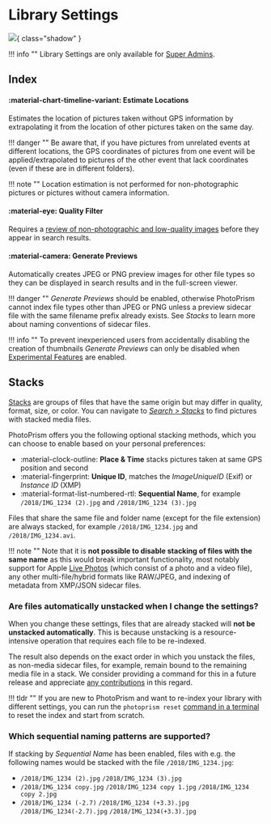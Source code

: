 # Library Settings

![](img/settings-library-light.jpg){ class="shadow" }

!!! info ""
    Library Settings are only available for [Super Admins](../users/roles.md).

## Index

#### :material-chart-timeline-variant: Estimate Locations ####

Estimates the location of pictures taken without GPS information by extrapolating it from the location of other pictures taken on the same day. 

!!! danger ""
    Be aware that, if you have pictures from unrelated events at different locations, the GPS coordinates of pictures from one event will be applied/extrapolated to pictures of the other event that lack coordinates (even if these are in different folders).

!!! note ""
    Location estimation is not performed for non-photographic pictures or pictures without camera information.

#### :material-eye: Quality Filter ####

Requires a [review of non-photographic and low-quality images](../organize/review.md) before they appear in search results.

#### :material-camera: Generate Previews ####

Automatically creates JPEG or PNG preview images for other file types so they can be displayed in search results and in the full-screen viewer. 

!!! danger ""
    *Generate Previews* should be enabled, otherwise PhotoPrism cannot index file types other than JPEG or PNG unless a preview sidecar file with the same filename prefix already exists. See *Stacks* to learn more about naming conventions of sidecar files.

!!! info ""
    To prevent inexperienced users from accidentally disabling the creation of thumbnails *Generate Previews* can only be disabled when [Experimental Features](advanced.md#experimental-features) are enabled.

## Stacks

[Stacks](../organize/stacks.md) are groups of files that have the same origin but may differ in quality, format, size, or color. You can navigate to [*Search > Stacks*](../organize/stacks.md) to find pictures with stacked media files.

PhotoPrism offers you the following optional stacking methods, which you can choose to enable based on your personal preferences:

* :material-clock-outline: **Place & Time** stacks pictures taken at same GPS position and second
* :material-fingerprint: **Unique ID**, matches the *ImageUniqueID* (Exif) or *Instance ID* (XMP)
* :material-format-list-numbered-rtl: **Sequential Name**, for example `/2018/IMG_1234 (2).jpg` and `/2018/IMG_1234 (3).jpg`

Files that share the same file and folder name (except for the file extension) are always stacked, for example `/2018/IMG_1234.jpg` and `/2018/IMG_1234.avi`.

!!! note ""
    Note that it is **not possible to disable stacking of files with the same name** as this would break important functionality, most notably support for Apple [Live Photos](../organize/video.md#live-photos) (which consist of a photo and a video file), any other multi-file/hybrid formats like RAW/JPEG, and indexing of metadata from XMP/JSON sidecar files.

### Are files automatically unstacked when I change the settings?

When you change these settings, files that are already stacked will **not be unstacked automatically**. This is because unstacking is a resource-intensive operation that requires each file to be re-indexed.

The result also depends on the exact order in which you unstack the files, as non-media sidecar files, for example, remain bound to the remaining media file in a stack. We consider providing a command for this in a future release and appreciate [any contributions](../../developer-guide/index.md) in this regard.
 
!!! tldr ""
    If you are new to PhotoPrism and want to re-index your library with different settings, you can run the `photoprism reset` [command in a terminal](../../getting-started/docker-compose.md#command-line-interface) to reset the index and start from scratch.

### Which sequential naming patterns are supported?

If stacking by *Sequential Name* has been enabled, files with e.g. the following names would be stacked with the file `/2018/IMG_1234.jpg`:

- `/2018/IMG_1234 (2).jpg` `/2018/IMG_1234 (3).jpg`
- `/2018/IMG_1234 copy.jpg` `/2018/IMG_1234 copy 1.jpg` `/2018/IMG_1234 copy 2.jpg`
- `/2018/IMG_1234 (-2.7)` `/2018/IMG_1234 (+3.3).jpg` `/2018/IMG_1234(-2.7).jpg`  `/2018/IMG_1234(+3.3).jpg`
